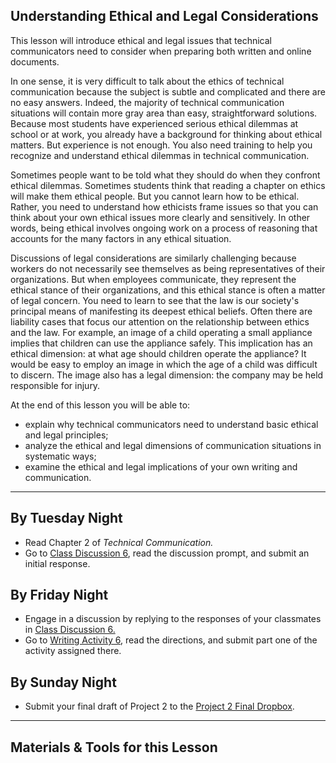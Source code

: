 ## Understanding Ethical and Legal Considerations

This lesson will introduce ethical and legal issues that technical communicators need to consider when preparing both written and online documents.

In one sense, it is very difficult to talk about the ethics of technical communication because the subject is subtle and complicated and there are no easy answers. Indeed, the majority of technical communication situations will contain more gray area than easy, straightforward solutions. Because most students have experienced serious ethical dilemmas at school or at work, you already have a background for thinking about ethical matters. But experience is not enough. You also need training to help you recognize and understand ethical dilemmas in technical communication.

Sometimes people want to be told what they should do when they confront ethical dilemmas. Sometimes students think that reading a chapter on ethics will make them ethical people. But you cannot learn how to be ethical. Rather, you need to understand how ethicists frame issues so that you can think about your own ethical issues more clearly and sensitively. In other words, being ethical involves ongoing work on a process of reasoning that accounts for the many factors in any ethical situation.

Discussions of legal considerations are similarly challenging because workers do not necessarily see themselves as being representatives of their organizations. But when employees communicate, they represent the ethical stance of their organizations, and this ethical stance is often a matter of legal concern. You need to learn to see that the law is our society's principal means of manifesting its deepest ethical beliefs. Often there are liability cases that focus our attention on the relationship between ethics and the law. For example, an image of a child operating a small appliance implies that children can use the appliance safely. This implication has an ethical dimension: at what age should children operate the appliance? It would be easy to employ an image in which the age of a child was difficult to discern. The image also has a legal dimension: the company may be held responsible for injury.

At the end of this lesson you will be able to:

* explain why technical communicators need to understand basic ethical and legal principles;
* analyze the ethical and legal dimensions of communication situations in systematic ways;
* examine the ethical and legal implications of your own writing and communication.

---

## By Tuesday Night

* Read Chapter 2 of _Technical Communication._
* Go to [Class Discussion 6][CD6], read the discussion prompt, and submit an initial response.

## By Friday Night

* Engage in a discussion by replying to the responses of your classmates in [Class Discussion 6.][CD6]
* Go to [Writing Activity 6][WA6], read the directions, and submit part one of the activity assigned there.

## By Sunday Night

* Submit your final draft of Project 2 to the [Project 2 Final Dropbox][P2D].

---

## Materials & Tools for this Lesson

[CD6]: /section/content/default.asp?WCI=Goto&WCU=CRSCNT&MATCH=Class+Discussion+6
[WA6]: /section/content/default.asp?WCI=Goto&WCU=CRSCNT&MATCH=Writing+Activity+6
[P2D]: /section/content/default.asp?WCI=Goto&WCU=CRSCNT&MATCH=Project+2+Final+Dropbox
